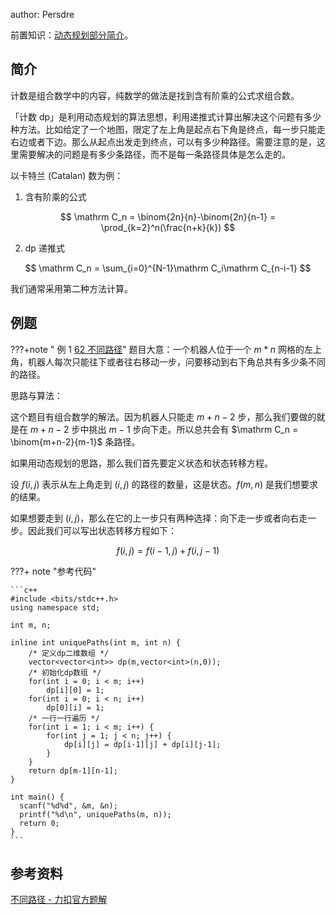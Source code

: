 author: Persdre

前置知识：[动态规划部分简介](./index.md)。

## 简介

计数是组合数学中的内容，纯数学的做法是找到含有阶乘的公式求组合数。

「计数 dp」是利用动态规划的算法思想，利用递推式计算出解决这个问题有多少种方法。比如给定了一个地图，限定了左上角是起点右下角是终点，每一步只能走右边或者下边。那么从起点出发走到终点，可以有多少种路径。需要注意的是，这里需要解决的问题是有多少条路径，而不是每一条路径具体是怎么走的。

以卡特兰 (Catalan) 数为例：

1. 含有阶乘的公式

$$
\mathrm C_n = \binom{2n}{n}-\binom{2n}{n-1} = \prod_{k=2}^n(\frac{n+k}{k})
$$

2. dp 递推式

$$
\mathrm C_n = \sum_{i=0}^{N-1}\mathrm C_i\mathrm C_{n-i-1}
$$

我们通常采用第二种方法计算。

## 例题

???+note " 例 1 [62 不同路径](https://leetcode.cn/problems/unique-paths/)"
    题目大意：一个机器人位于一个 $m*n$ 网格的左上角，机器人每次只能往下或者往右移动一步，问要移动到右下角总共有多少条不同的路径。

思路与算法：

这个题目有组合数学的解法。因为机器人只能走 $m+n-2$ 步，那么我们要做的就是在 $m+n-2$ 步中挑出 $m-1$ 步向下走。所以总共会有 $\mathrm C_n = \binom{m+n-2}{m-1}$ 条路径。

如果用动态规划的思路，那么我们首先要定义状态和状态转移方程。

设 $f(i,j)$ 表示从左上角走到 $(i,j)$ 的路径的数量，这是状态。$f(m,n)$ 是我们想要求的结果。

如果想要走到 $(i,j)$，那么在它的上一步只有两种选择：向下走一步或者向右走一步。因此我们可以写出状态转移方程如下：

$$
f(i,j) = f(i-1,j) + f(i,j-1)
$$

???+ note "参考代码"

    ```c++
    #include <bits/stdc++.h>
    using namespace std;
    
    int m, n;
    
    inline int uniquePaths(int m, int n) {
        /* 定义dp二维数组 */
        vector<vector<int>> dp(m,vector<int>(n,0));
        /* 初始化dp数组 */
        for(int i = 0; i < m; i++)
            dp[i][0] = 1;
        for(int i = 0; i < n; i++)
            dp[0][i] = 1;
        /* 一行一行遍历 */
        for(int i = 1; i < m; i++) {
            for(int j = 1; j < n; j++) {
                dp[i][j] = dp[i-1][j] + dp[i][j-1];
            }
        }
        return dp[m-1][n-1];
    }

    int main() {
      scanf("%d%d", &m, &n);
      printf("%d\n", uniquePaths(m, n));
      return 0;
    }
    ```

## 参考资料

[不同路径 - 力扣官方题解](https://leetcode.cn/problems/unique-paths/solution/bu-tong-lu-jing-by-leetcode-solution-hzjf/)

